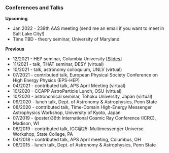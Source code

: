 ### Conferences and Talks
**Upcoming**
* Jan 2022 - 239th AAS meeting (send me an email if you want to meet in Salt Lake City!)
* Time TBD - theory seminar, University of Maryland

**Previous**
* 12/2021 - HEP seminar, Columbia University [[Slides](https://yuan-cc.github.io/files/columbia_slides.pdf)]
* 11/2021 - talk, THAT seminar, DESY (virtual)
* 10/2021 - talk, astronomy colloquium, UNLV (virtual)
* 07/2021 - contributed talk, European Physical Society Conference on High Energy Physics (EPS-HEP)
* 04/2021 - contributed talk, APS April Meeting (virtual)
* 10/2020 - CCAPP AstroParticle Lunch, OSU (virtual)
* 10/2020 - astronomical seminar, Tohoku University, Japan (virtual) 
* 09/2020 - lunch talk, Dept. of Astronomy & Astrophysics, Penn State 
* 08/2020 - contributed taik, Time-Domain High-Energy Messenger Astrophysics Workshop, University of Kyoto, Japan
* 07/2019 - (poster)36th International Cosmic Ray Conference (ICRC), Madison, WI
* 06/2019 - contributed talk, IGC@25: Multimessenger Universe Workshop, State College, PA
* 04/2018 - contributed talk, APS April meeting, Columbus, OH
* 08/2015 - lunch talk, Dept. of Astronomy & Astrophysics, Penn State
